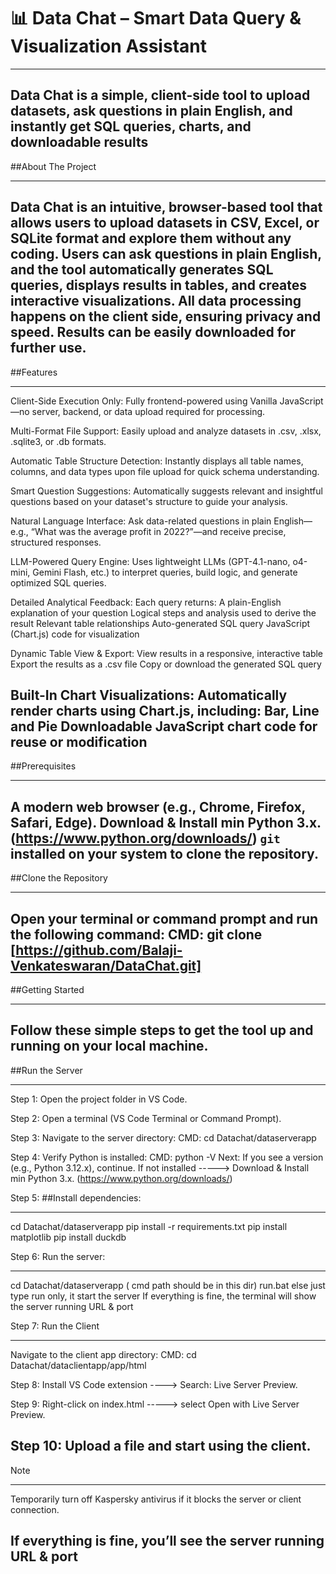 # 📊 Data Chat – Smart Data Query & Visualization Assistant
_______________________________________________________
**Data Chat** is a simple, client-side tool to upload datasets, ask questions in plain English, and instantly get SQL queries, charts, and downloadable results
---
##About The Project
__________________
**Data Chat** is an intuitive, browser-based tool that allows users to upload datasets in CSV, Excel, or SQLite format and explore them without any coding. Users can ask questions in plain English, and the tool automatically generates SQL queries, displays results in tables, and creates interactive visualizations. All data processing happens on the client side, ensuring privacy and speed. Results can be easily downloaded for further use.
---
##Features
_________
Client-Side Execution Only: Fully frontend-powered using Vanilla JavaScript—no server, backend, or data upload required for processing.

Multi-Format File Support: Easily upload and analyze datasets in .csv, .xlsx, .sqlite3, or .db formats.

Automatic Table Structure Detection: Instantly displays all table names, columns, and data types upon file upload for quick schema understanding.

Smart Question Suggestions: Automatically suggests relevant and insightful questions based on your dataset's structure to guide your analysis.

Natural Language Interface: Ask data-related questions in plain English—e.g., “What was the average profit in 2022?”—and receive precise, structured responses.

LLM-Powered Query Engine: Uses lightweight LLMs (GPT-4.1-nano, o4-mini, Gemini Flash, etc.) to interpret queries, build logic, and generate optimized SQL queries.

Detailed Analytical Feedback: Each query returns:
A plain-English explanation of your question
Logical steps and analysis used to derive the result
Relevant table relationships
Auto-generated SQL query
JavaScript (Chart.js) code for visualization

Dynamic Table View & Export:
View results in a responsive, interactive table
Export the results as a .csv file
Copy or download the generated SQL query

Built-In Chart Visualizations: Automatically render charts using Chart.js, including:
Bar, Line and Pie
Downloadable JavaScript chart code for reuse or modification
---
##Prerequisites
_____________
A modern web browser (e.g., Chrome, Firefox, Safari, Edge).
Download & Install min Python 3.x. (https://www.python.org/downloads/)
`git` installed on your system to clone the repository.
---
##Clone the Repository
____________________
Open your terminal or command prompt and run the following command:
CMD: git clone [https://github.com/Balaji-Venkateswaran/DataChat.git]
---
##Getting Started
________________
Follow these simple steps to get the tool up and running on your local machine.
---
##Run the Server
______________
Step 1:
Open the project folder in VS Code.

Step 2:
Open a terminal (VS Code Terminal or Command Prompt).

Step 3:
Navigate to the server directory:
CMD: cd Datachat/dataserverapp

Step 4:
Verify Python is installed:
CMD: python -V
Next:
If you see a version (e.g., Python 3.12.x), continue.
If not installed -----> Download & Install min Python 3.x. (https://www.python.org/downloads/)

Step 5:
##Install dependencies:
___________________
cd Datachat/dataserverapp
pip install -r requirements.txt
pip install matplotlib
pip install duckdb

Step 6:
Run the server:
_______________
cd Datachat/dataserverapp  ( cmd path should be in this dir)
run.bat else just type run  only, it start the server
If everything is fine, the terminal will show the server running URL & port 

Step 7:
Run the Client
_________________
Navigate to the client app directory:
CMD: cd Datachat/dataclientapp/app/html

Step 8:
Install VS Code extension ----> Search: Live Server Preview.

Step 9:
Right-click on index.html -----> select Open with Live Server Preview.

Step 10:
Upload a file and start using the client.
---
Note
______
Temporarily turn off Kaspersky antivirus if it blocks the server or client connection.

If everything is fine, you’ll see the server running URL & port 
---
